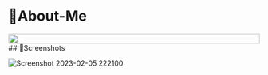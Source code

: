 
# 🎯About-Me

<img src="https://i.imgur.com/dBaSKWF.gif" height="20" width="100%">
## 📸Screenshots

![Screenshot 2023-02-05 222100](https://user-images.githubusercontent.com/96366867/216832850-68dc4d92-5bef-4ecd-ba13-04083e667667.png)


